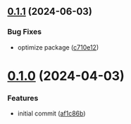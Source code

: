 ## [0.1.1](https://github.com/piaseckijulian/Helperize/compare/v0.1.0...v0.1.1) (2024-06-03)


### Bug Fixes

* optimize package ([c710e12](https://github.com/piaseckijulian/Helperize/commit/c710e1224bdf2a7dc07948bbf62399172a0451be))



# [0.1.0](https://github.com/piaseckijulian/Helperize/compare/af1c86b68079382c0c1aebb35a8acdb4f6864917...v0.1.0) (2024-04-03)


### Features

* initial commit ([af1c86b](https://github.com/piaseckijulian/Helperize/commit/af1c86b68079382c0c1aebb35a8acdb4f6864917))



